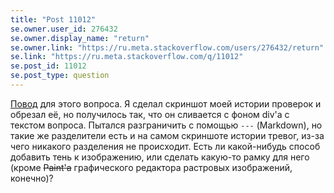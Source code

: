 ```yaml
---
title: "Post 11012"
se.owner.user_id: 276432
se.owner.display_name: "return"
se.owner.link: "https://ru.meta.stackoverflow.com/users/276432/return"
se.link: "https://ru.meta.stackoverflow.com/q/11012"
se.post_id: 11012
se.post_type: question
---
```

<p><a href="https://ru.meta.stackoverflow.com/questions/11011/%d0%9a%d0%b0%d0%ba-%d1%80%d0%b0%d0%b1%d0%be%d1%82%d0%b0%d0%b5%d1%82-%d0%bf%d1%80%d0%be%d0%b2%d0%b5%d1%80%d0%ba%d0%b0-%d1%82%d1%80%d0%b5%d0%b2%d0%be%d0%b3">Повод</a> для этого вопроса. Я сделал скриншот моей истории проверок и обрезал её, но получилось так, что он сливается с фоном div'а с текстом вопроса. Пытался разграничить с помощью <code>---</code> (Markdown), но такие же разделители есть и на самом скриншоте истории тревог, из-за чего никакого разделения не происходит. Есть ли какой-нибудь способ добавить тень к изображению, или сделать какую-то рамку для него (кроме <s>Paint'а</s> графического редактора растровых изображений, конечно)?</p>

